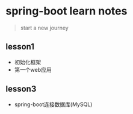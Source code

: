 # spring-boot learn notes
> start a new journey

## lesson1
+ 初始化框架
+ 第一个web应用

## lesson3
+ spring-boot连接数据库(MySQL)